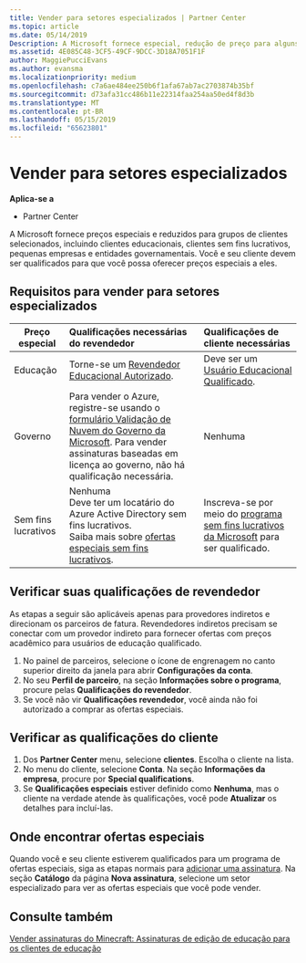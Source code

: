 ```yaml
---
title: Vender para setores especializados | Partner Center
ms.topic: article
ms.date: 05/14/2019
Description: A Microsoft fornece especial, redução de preço para alguns grupos de clientes, incluindo clientes de educação, os clientes sem fins lucrativos e usuários do governo.
ms.assetid: 4E085C48-3CF5-49CF-9DCC-3D18A7051F1F
author: MaggiePucciEvans
ms.author: evansma
ms.localizationpriority: medium
ms.openlocfilehash: c7a6ae484ee250b6f1afa67ab7ac2703874b35bf
ms.sourcegitcommit: d73afa31cc486b11e22314faa254aa50ed4f8d3b
ms.translationtype: MT
ms.contentlocale: pt-BR
ms.lasthandoff: 05/15/2019
ms.locfileid: "65623801"
---
```

# <a name="sell-to-specialized-industries"></a>Vender para setores especializados

**Aplica-se a**

-  Partner Center

A Microsoft fornece preços especiais e reduzidos para grupos de clientes selecionados, incluindo clientes educacionais, clientes sem fins lucrativos, pequenas empresas e entidades governamentais. Você e seu cliente devem ser qualificados para que você possa oferecer preços especiais a eles. 

## <a name="requirements-to-sell-to-specialized-industries"></a>Requisitos para vender para setores especializados

|**Preço especial**   |**Qualificações necessárias do revendedor**   |**Qualificações de cliente necessárias**   |
|----------------------------|:---------------------------------|:------------------------------------------|
|Educação   |Torne-se um [Revendedor Educacional Autorizado](https://www.mepn.com).   | Deve ser um [Usuário Educacional Qualificado](https://www.microsoftvolumelicensing.com/DocumentSearch.aspx?Mode=3&DocumentTypeId=7).   |
|Governo   |Para vender o Azure, registre-se usando o [formulário Validação de Nuvem do Governo da Microsoft](https://azuregov.microsoft.com/csp). Para vender assinaturas baseadas em licença ao governo, não há qualificação necessária.|   Nenhuma|
|Sem fins lucrativos  |Nenhuma<br>Deve ter um locatário do Azure Active Directory sem fins lucrativos.<br>Saiba mais sobre [ofertas especiais sem fins lucrativos](https://assetsprod.microsoft.com/mpn/en-us/nonprofit-skus-in-csp-faq.pdf).   |Inscreva-se por meio do [programa sem fins lucrativos da Microsoft](https://nonprofit.microsoft.com/#/register) para ser qualificado.   |


## <a name="check-your-reseller-qualifications"></a>Verificar suas qualificações de revendedor

As etapas a seguir são aplicáveis apenas para provedores indiretos e direcionam os parceiros de fatura. Revendedores indiretos precisam se conectar com um provedor indireto para fornecer ofertas com preços acadêmico para usuários de educação qualificado. 

1.  No painel de parceiros, selecione o ícone de engrenagem no canto superior direito da janela para abrir **Configurações da conta**.
2.  No seu **Perfil de parceiro**, na seção **Informações sobre o programa**, procure pelas **Qualificações do revendedor**.
3.  Se você não vir **Qualificações revendedor**, você ainda não foi autorizado a comprar as ofertas especiais.

## <a name="check-the-customer-qualifications"></a>Verificar as qualificações do cliente

1.  Dos **Partner Center** menu, selecione **clientes**. Escolha o cliente na lista.
2.  No menu do cliente, selecione **Conta**. Na seção **Informações da empresa**, procure por **Special qualifications**.
3.  Se **Qualificações especiais** estiver definido como **Nenhuma**, mas o cliente na verdade atende às qualificações, você pode **Atualizar** os detalhes para incluí-las.

## <a name="where-to-find-special-offers"></a>Onde encontrar ofertas especiais

Quando você e seu cliente estiverem qualificados para um programa de ofertas especiais, siga as etapas normais para [adicionar uma assinatura](create-a-new-subscription.md). Na seção **Catálogo** da página **Nova assinatura**, selecione um setor especializado para ver as ofertas especiais que você pode vender.

## <a name="see-also"></a>Consulte também

[Vender assinaturas do Minecraft: Assinaturas de edição de educação para os clientes de educação](minecraft-subscriptions.md)


 

 

 



